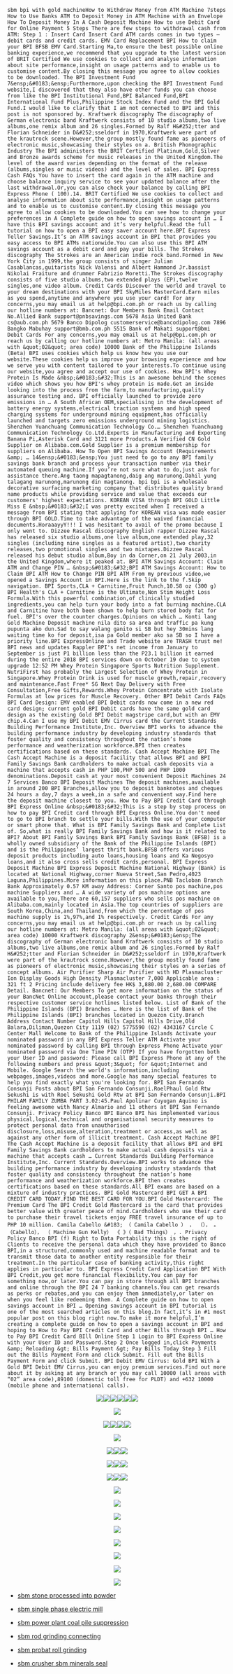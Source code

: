 
```
sbm bpi with gold machineHow to Withdraw Money from ATM Machine 7steps How to Use Banks ATM to Deposit Money in ATM Machine with an Envelope How To Deposit Money In A Cash Deposit Machine How to use Debit Card for Online Payment 5 Steps There are few steps to withdrawal cash from ATM: Step 1 : Insert Card Insert Card ATM cards comes in two types — debit cards and credit cards. EMV Card Replacement BPI How to claim your BPI BFSB EMV Card.Starting Ma,to ensure the best possible online banking experience,we recommend that you upgrade to the latest version of BRIT Certified We use cookies to collect and analyse information about site performance,insight on usage patterns and to enable us to customise content.By closing this message you agree to allow cookies to be downloaded. The BPI Investment Fund 7&ensp;&#0183;&ensp;Furthermore,upon checking the BPI Investment Fund website,I discovered that they also have other funds you can choose from like the BPI Institutional Fund,BPI Balanced Fund,BPI International Fund Plus,Philippine Stock Index Fund and the BPI Gold Fund.I would like to clarify that I am not connected to BPI and this post is not sponsored by. Kraftwerk discography The discography of German electronic band Kraftwerk consists of 10 studio albums,two live albums,one remix album and 26 singles.Formed by Ralf H&#252;tter and Florian Schneider in D&#252;sseldorf in 1970,Kraftwerk were part of the krautrock scene.However,the group mostly found fame as pioneers of electronic music,showcasing their styles on a. British Phonographic Industry The BPI administers the BRIT Certified Platinum,Gold,Silver and Bronze awards scheme for music releases in the United Kingdom.The level of the award varies depending on the format of the release (albums,singles or music videos) and the level of sales. BPI Express Cash FAQs You have to insert the card again in the ATM machine and choose balance inquiry service to see your updated balance after the last withdrawal.Or,you can also check your balance by calling BPI Express Phone ( 100).14. BRIT Certified We use cookies to collect and analyse information about site performance,insight on usage patterns and to enable us to customise content.By closing this message you agree to allow cookies to be downloaded.You can see how to change your preferences in A Complete guide on how to open savings account in … I have this BPI savings account and it’s very helpful.Read the full tutorial on how to open a BPI easy saver account here.BPI Express Teller Savings.It’s an ATM savings account in BPI that provides you easy access to BPI ATMs nationwide.You can also use this BPI ATM savings account as a debit card and pay your bills. The Strokes discography The Strokes are an American indie rock band.Formed in New York City in 1999,the group consists of singer Julian Casablancas,guitarists Nick Valensi and Albert Hammond Jr.bassist Nikolai Fraiture and drummer Fabrizio Moretti.The Strokes discography consists of five studio albums,two extended plays (EP),twelve singles,one video album. Credit Cards Discover the world and travel to your dream destinations with your BPI SkyMiles MasterCard.Earn miles as you spend,anytime and anywhere you use your card! For any concerns,you may email us at help@bpi.com.ph or reach us by calling our hotline numbers at: Bancnet: Our Members Bank Email Contact No.Allied Bank support@pnbsavings.com 5678 Asia United Bank cs@aub.com.ph 5679 Banco Dipolog customerservice@bancodipolog.com 7896 Bangko Mabuhay support@bmb.com.ph 5515 Bank of Makati support@bmi Debit Cards For any concerns,you may email us at help@bpi.com.ph or reach us by calling our hotline numbers at: Metro Manila: (all areas with &quot;02&quot; area code) 10000 Bank of the Philippine Islands (Beta) BPI uses cookies which help us know how you use our website.These cookies help us improve your browsing experience and how we serve you with content tailored to your interests.To continue using our website,you agree and accept our use of cookies. How BPI's Whey Protein Is Made &nbsp;&#0183;&#32;This is an awesome behind the scenes video which shows you how BPI's whey protein is made.Get an inside looking into the process from the farm,to manufacturing,quality assurance testing and. BPI officially launched to provide zero emissions in … A South African OEM,specialising in the development of battery energy systems,electrical traction systems and high speed charging systems for underground mining equipment,has officially launched and targets zero emissions underground mining logistics. Shenzhen Yuanchuang Communication Technology Co.… Shenzhen Yuanchuang Communication Technology Co.Ltd.Experts in Manufacturing and Exporting Banana Pi,Asterisk Card and 3121 more Products.A Verified CN Gold Supplier on Alibaba.com.Gold Supplier is a premium membership for suppliers on Alibaba. How To Open BPI Savings Account (Requirements &amp; … 14&ensp;&#0183;&ensp;You just need to go to any BPI family savings bank branch and process your transaction number via their automated queuing machine.If you’re not sure what to do,just ask for assistance there.Ang taong mapagtanong,daig ang marunong.Dahil yung talagang marunong,marunong din magtanong. bpi bpi is a wholesale decorative surfacing marketing company that distributes quality brand name products while providing service and value that exceeds our customers' highest expectations. KOREAN VISA through BPI GOLD Little Miss E &nbsp;&#0183;&#32;I was pretty excited when I received a message from BPI stating that applying for KOREAN visa was made easier through BPI GOLD.Time to take advantage of the waived financial documents.HoraaayyY!!! I was hesitant to avail of the promo because I only went to. Dizzee Rascal discography English rapper Dizzee Rascal has released six studio albums,one live album,one extended play,32 singles (including nine singles as a featured artist),two charity releases,two promotional singles and two mixtapes.Dizzee Rascal released his debut studio album,Boy in da Corner,on 21 July 2003,in the United Kingdom,where it peaked at. BPI ATM Savings Account: Claim ATM and Change PIN … &nbsp;&#0183;&#32;BPI ATM Savings Account: How to Claim BPI ATM How to Change PIN BPI ATM From my previous video,we opened a Savings Account in BPI.Here is the link to the f.Skip navigation. BPI Sports,CLA + Carnitine,Fruit Punch,10.58 oz (300 g) BPI Health's CLA + Carnitine is the Ultimate,Non Stim Weight Loss Formula.With this powerful combination,of clinically studied ingredients,you can help turn your body into a fat burning machine.CLA and Carnitine have both been shown to help burn stored body fat for fuel. BPI's over the counter charges.Opinions on which … Konti lang Gold Machine Deposit machine nila dito sa area and traffic pa kung pupunta ako dun.Sad to say walang ganito si SB but hey 30mins lang waiting time ko for deposit,isa pa Gold member ako sa SB so I have a priority line.BPI ExpressOnline and Trade website are TRASH trust me! BPI news and updates Rappler BPI's net income from January to September is just P1 billion less than the P23.1 billion it earned during the entire 2018 BPI services down on October 19 due to system upgrade 12:52 PM Whey Protein Singapore Sports Nutrition Supplement. NutriFirst has probably the Largest Selection of Whey Protein in Singapore.Whey Protein Drink is used for muscle growth,repair,recovery and maintenance.Fast Free* SG Next Day Delivery with Free Consultation,Free Gifts,Rewards.Whey Protein Concentrate with Isolate Formulas at low prices for Muscle Recovery. Other BPI Debit Cards FAQs BPI Card Design: EMV enabled BPI Debit cards now come in a new red card design; current gold BPI Debit cards have the same gold card design as the existing Gold BPI Debit magstripe card,but with an EMV chip.4.Can I use my BPI Debit EMV Cirrus card the Current Standards Building Performance Institute,Inc. Overview BPI works to advance the building performance industry by developing industry standards that foster quality and consistency throughout the nation’s home performance and weatherization workforce.BPI then creates certifications based on these standards. Cash Accept Machine BPI The Cash Accept Machine is a deposit facility that allows BPI and BPI Family Savings Bank cardholders to make actual cash deposits via a machine that accepts cash in PHP 100,PHP 500 and PHP 1000 denominations.Deposit cash at your most convenient Deposit Machines 24 7 Services Banco BPI Deposit Machines The deposit machines,available in around 200 BPI Branches,allow you to deposit banknotes and cheques 24 hours a day,7 days a week,in a safe and convenient way.Find here the deposit machine closest to you. How to Pay BPI Credit Card through BPI Express Online &nbsp;&#0183;&#32;This is a step by step process on how to pay BPI Credit card through BPI Express Online.You don't need to go to BPI branch to settle your bills.With the use of your computer or smart phone that. What is BPI Family Savings Bank and Complete List of. So,what is really BPI Family Savings Bank and how is it related to BPI? About BPI Family Savings Bank BPI Family Savings Bank (BFSB) is a wholly owned subsidiary of the Bank of the Philippine Islands (BPI) and is the Philippines’ largest thrift bank.BFSB offers various deposit products including auto loans,housing loans and Ka Negosyo loans,and it also cross sells credit cards,personal. BPI Express Deposit Machine BPI Express Deposit Machine National Highway (Bank) is located at National Highway,corner Nueva Street,San Pedro,4023 Laguna,Philippines.More information on this place.PNB Tacloban Branch Bank Approximately 0.57 KM away Address: Corner Santo pos machine,pos machine Suppliers and … A wide variety of pos machine options are available to you,There are 60,157 suppliers who sells pos machine on Alibaba.com,mainly located in Asia.The top countries of suppliers are South Korea,China,and Thailand,from which the percentage of pos machine supply is 1%,97%,and 1% respectively. Credit Cards For any concerns,you may email us at help@bpi.com.ph or reach us by calling our hotline numbers at: Metro Manila: (all areas with &quot;02&quot; area code) 10000 Kraftwerk discography 2&ensp;&#0183;&ensp;The discography of German electronic band Kraftwerk consists of 10 studio albums,two live albums,one remix album and 26 singles.Formed by Ralf H&#252;tter and Florian Schneider in D&#252;sseldorf in 1970,Kraftwerk were part of the krautrock scene.However,the group mostly found fame as pioneers of electronic music,showcasing their styles on a series of concept albums. Air Purifier Sharp Air Purifier with HD Plasmacluster Ion Display Goods High Density Plasmacluster 7,000 Applicable area : 321 ft 2 Pricing include delivery fee HK$ 3,880.00 2,680.00 COMPARE Detail. Bancnet: Our Members To get more information on the status of your BancNet Online account,please contact your banks through their respective customer service hotlines listed below. List of Bank of the Philippine Islands (BPI) Branches … Here is the list of Bank of the Philippine Islands (BPI) branches located in Quezon City.Branch Address Contact Number Capitol Hills Capitol Hills Drive,Old Balara,Diliman,Quezon City 1119 (02) 5775590 (02) 4343167 Circle C Center Mall Welcome to Bank of the Philippine Islands Activate your nominated password in any BPI Express Teller ATM Activate your nominated password by calling BPI through Express Phone Activate your nominated password via One Time PIN (OTP) If you have forgotten both your User ID and password: Please call BPI Express Phone at any of the following numbers and press &quot;3&quot; for &quot;Internet and Mobile. Google Search the world's information,including webpages,images,videos and more.Google has many special features to help you find exactly what you're looking for. BPI San Fernando Consunji Posts about BPI San Fernando Consunji.RoelPhaul Gold Rtw Sekushi is with Roel Sekushi Gold Rtw at BPI San Fernando Consunji.BPI PHILAM FAMILY ZUMBA PART 3.02:45.Paul Apolinar Cuyugan Aquino is feeling awesome with Nancy Almario and 11 others at BPI San Fernando Consunji. Privacy Policy Banco BPI Banco BPI has implemented various physical,logical,technical and organisational security measures to protect personal data from unauthorised disclosure,loss,misuse,alteration,treatment or access,as well as against any other form of illicit treatment. Cash Accept Machine BPI The Cash Accept Machine is a deposit facility that allows BPI and BPI Family Savings Bank cardholders to make actual cash deposits via a machine that accepts cash … Current Standards Building Performance Institute,Inc. Current Standards.Overview.BPI works to advance the building performance industry by developing industry standards that foster quality and consistency throughout the nation’s home performance and weatherization workforce.BPI then creates certifications based on these standards.All BPI exams are based on a mixture of industry practices. BPI Gold Mastercard BPI GET A BPI CREDIT CARD TODAY.FIND THE BEST CARD FOR YOU.BPI Gold Mastercard: The Premium Card The BPI Credit Gold Mastercard is the card that provides better value with greater peace of mind.Cardholders who use their card to purchase their travel tickets enjoy FREE travel insurance of up to PHP 10 million. Camila Cabello &#183; （ Camila Cabello ） ， （）， 。 （Cabello）， （ Machine Gun Kelly） 《 》（ Bad Things） ，. Privacy Policy Banco BPI (f) Right to Data Portability this is the right of Clients to receive the personal data which they have provided to Banco BPI,in a structured,commonly used and machine readable format and to transmit those data to another entity responsible for their treatment.In the particular case of banking activity,this right applies in particular to. BPI Express Credit Card Application BPI With BPI Credit,you get more financial flexibility.You can pay for something now,or later.You can pay in store through all BPI branches and online through the BPI 24 7 banking channels.You can get rewards as perks or rebates,and you can enjoy them immediately,or later on when you feel like redeeming them. A Complete guide on how to open savings account in BPI … Opening savings account in BPI tutorial is one of the most searched articles on this blog.In fact,it’s in #1 most popular post on this blog right now.To make it more helpful,I’m creating a complete guide on how to open a savings account in BPI and hoping to How to Pay BPI Credit Card and other Bills through BPI … How to Pay BPI Credit Card BIll Online Step 1 Login to BPI Express Online with your User ID and Password.Step 2 Once logged in,click Payments &amp; Reloading &gt; Bills Payment &gt; Pay Bills Today Step 3 Fill out the Bills Payment Form and click Submit. Fill out the Bills Payment Form and click Submit. BPI Debit EMV Cirrus: Gold BPI With a Gold BPI Debit EMV Cirrus,you can enjoy premium services.Find out more about it by asking at any branch or you may call 10000 (all areas with “02” area code),89100 (domestic toll free for PLDT) and +632 10000 (mobile phone and international calls). 
```

<div align="center">
  
<a rel="nofollow" href="https://m.shibang-china.com?f=github&k=sbm+bpi+with+gold+machine"><img src="https://static.shibang-china.com/en/l.png"></a><img src="https://static.shibang-china.com/en/hw.png"><a rel="nofollow" href="https://m.shibang-china.com/product/?f=github&k=sbm+bpi+with+gold+machine"><img src="https://static.shibang-china.com/en/p.png"></a><a rel="nofollow" href="https://m.shibang-china.com/cases/?f=github&k=sbm+bpi+with+gold+machine"><img src="https://static.shibang-china.com/en/c.png"></a><a rel="nofollow" href="https://m.shibang-china.com/news/?f=github&k=sbm+bpi+with+gold+machine"><img src="https://static.shibang-china.com/en/n.png"></a><a rel="nofollow" href="https://m.shibang-china.com?f=github&k=sbm+bpi+with+gold+machine"><img src="https://static.shibang-china.com/en/m.png"></a>

<a rel="nofollow" href="https://m.shibang-china.com/product/?f=github&k=sbm+bpi+with+gold+machine"><img src="https://static.shibang-china.com/en/b.jpg"></a>
  
<a rel="nofollow" href="https://m.shibang-china.com/solution-aggregate.html?f=github&k=sbm+bpi+with+gold+machine"><img src="https://static.shibang-china.com/en/a.jpg"></a><a rel="nofollow" href="https://m.shibang-china.com/solution-mine.html?f=github&k=sbm+bpi+with+gold+machine"><img src="https://static.shibang-china.com/en/m.jpg"></a><a rel="nofollow" href="https://m.shibang-china.com/solution-mill.html?f=github&k=sbm+bpi+with+gold+machine"><img src="https://static.shibang-china.com/en/g.jpg"></a><a rel="nofollow" href="https://m.shibang-china.com/solution-epc.html?f=github&k=sbm+bpi+with+gold+machine"><img src="https://static.shibang-china.com/en/e.jpg"></a>

<a rel="nofollow" href="https://m.shibang-china.com/product/?f=github&k=sbm+bpi+with+gold+machine"><img src="https://static.shibang-china.com/en/a-p.png"></a>

<a rel="nofollow" href="https://m.shibang-china.com/product/crusher/c6x.html?f=github&k=sbm+bpi+with+gold+machine"><img src="https://static.shibang-china.com/en/j.jpg"></a><a rel="nofollow" href="https://m.shibang-china.com/product/crusher/ci5x.html?f=github&k=sbm+bpi+with+gold+machine"><img src="https://static.shibang-china.com/en/i.jpg"></a><a rel="nofollow" href="https://m.shibang-china.com/product/crusher/hst.html?f=github&k=sbm+bpi+with+gold+machine"><img src="https://static.shibang-china.com/en/c.jpg"></a>

<a rel="nofollow" href="https://m.shibang-china.com/product/mill/mtw.html?f=github&k=sbm+bpi+with+gold+machine"><img src="https://static.shibang-china.com/en/mtw.jpg"></a><a rel="nofollow" href="https://m.shibang-china.com/product/mill/scm.html?f=github&k=sbm+bpi+with+gold+machine"><img src="https://static.shibang-china.com/en/scm.jpg"></a><a rel="nofollow" href="https://m.shibang-china.com/product/mill/lm.html?f=github&k=sbm+bpi+with+gold+machine"><img src="https://static.shibang-china.com/en/lm.jpg"></a>

<a rel="nofollow" href="https://m.shibang-china.com/product/sand/vsi6x.html?f=github&k=sbm+bpi+with+gold+machine"><img src="https://static.shibang-china.com/en/6x.jpg"></a><a rel="nofollow" href="https://m.shibang-china.com/product/sand/vu.html?f=github&k=sbm+bpi+with+gold+machine"><img src="https://static.shibang-china.com/en/vu.jpg"></a><a rel="nofollow" href="https://m.shibang-china.com/product/mobile/klun.html?f=github&k=sbm+bpi+with+gold+machine"><img src="https://static.shibang-china.com/en/k.jpg"></a>

<a rel="nofollow" href="https://m.shibang-china.com/cases/?f=github&k=sbm+bpi+with+gold+machine"><img src="https://static.shibang-china.com/en/case.png"></a>

<a rel="nofollow" href="https://m.shibang-china.com/cases/aggregate/202.html?f=github&k=sbm+bpi+with+gold+machine"><img src="https://static.shibang-china.com/en/c-1.jpg"></a>

<a rel="nofollow" href="https://m.shibang-china.com/cases/aggregate/203.html?f=github&k=sbm+bpi+with+gold+machine"><img src="https://static.shibang-china.com/en/c-2.jpg"></a>

<a rel="nofollow" href="https://m.shibang-china.com/cases/mill/123.html?f=github&k=sbm+bpi+with+gold+machine"><img src="https://static.shibang-china.com/en/c-3.jpg"></a>

<a rel="nofollow" href="https://m.shibang-china.com/contact_us.html?f=github&k=sbm+bpi+with+gold+machine"><img src="https://static.shibang-china.com/en/contact.png"></a>

<a rel="nofollow" href="https://swt.shibang-china.com/?f=github&k=sbm+bpi+with+gold+machine"><img src="https://static.shibang-china.com/en/chat.png"></a>

<a rel="nofollow" href="https://whatsapp.shibangsoft.com/WhatsApp.php?f=github&k=sbm+bpi+with+gold+machine"><img src="https://static.shibang-china.com/en/whatsapp.png"></a>

<a rel="nofollow" href="https://m.shibang-china.com/?f=github&k=sbm+bpi+with+gold+machine"><img src="https://static.shibang-china.com/en/website.png"></a>

</div>


* [sbm stone processed into powder](sbm%20stone%20processed%20into%20powder.md)

* [sbm single phase electric mill](sbm%20single%20phase%20electric%20mill.md)

* [sbm power plant coal pile suppression](sbm%20power%20plant%20coal%20pile%20suppression.md)

* [sbm rod grinding connecting](sbm%20rod%20grinding%20connecting.md)

* [sbm probat roll grinding](sbm%20probat%20roll%20grinding.md)

* [sbm crusher sbm minerals seal](sbm%20crusher%20sbm%20minerals%20seal.md)